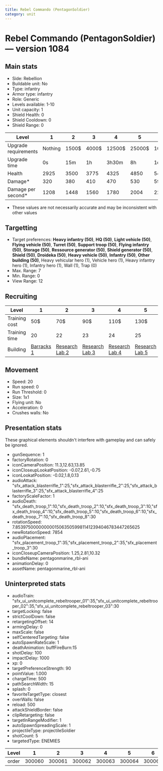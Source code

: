 ```yaml
---
title: Rebel Commando (PentagonSoldier)
category: unit
---
```


# Rebel Commando (PentagonSoldier) — version 1084

## Main stats

  * Side: Rebellion
  * Buildable unit: No
  * Type: infantry
  * Armor type: infantry
  * Role: Generic
  * Levels available: 1-10
  * Unit capacity: 1
  * Shield Health: 0
  * Shield Cooldown: 0
  * Shield Range: 0

|Level               |1      |2    |3    |4     |5     |6      |7      |8      |9       |10      |
|--------------------|-------|-----|-----|------|------|-------|-------|-------|--------|--------|
|Upgrade requirements|Nothing|1500$|4000$|12500$|25000$|100000$|160000$|320000$|1000000$|1750000$|
|Upgrade time        |0s     |15m  |1h   |3h30m |8h    |1d     |2d     |3d12h  |5d      |1w1d    |
|Health              |2925   |3500 |3775 |4325  |4850  |5400   |5950   |6475   |7025    |8100    |
|Damage*             |320    |380  |410  |470   |530   |590    |640    |700    |760     |880     |
|Damage per second*  |1208   |1448 |1560 |1780  |2004  |2228   |2448   |2672   |2896    |3340    |

* These values are not necessarily accurate and may be inconsistent with other values

## Targetting

  * Target preferences: **Heavy infantry (50)**, **HQ (50)**, **Light vehicle (50)**, **Flying vehicle (50)**, **Turret (50)**, **Support troop (50)**, **Flying infantry (50)**, **Storage (50)**, **Ressource generator (50)**, **Shield generator (50)**, **Shield (50)**, **Droideka (50)**, **Heavy vehicle (50)**, **Infantry (50)**, **Other building (50)**, Heavy vehicular hero (1), Vehicle hero (1), Heavy infantry hero (1), Infantry hero (1), Wall (1), Trap (0)
  * Max. Range: 7
  * Min. Range: 0
  * View Range: 12

## Recruiting

|Level        |1                               |2                                     |3                                     |4                                     |5                                     |6                                     |7                                     |8                                     |9                                     |10                                     |
|-------------|--------------------------------|--------------------------------------|--------------------------------------|--------------------------------------|--------------------------------------|--------------------------------------|--------------------------------------|--------------------------------------|--------------------------------------|---------------------------------------|
|Training cost|50$                             |70$                                   |90$                                   |110$                                  |130$                                  |150$                                  |170$                                  |200$                                  |210$                                  |230$                                   |
|Training time|20                              |22                                    |23                                    |24                                    |25                                    |26                                    |27                                    |28                                    |29                                    |30                                     |
|Building     |[Barracks 1](rebelBarracks.html)|[Research Lab 2](rebelOffenseLab.html)|[Research Lab 3](rebelOffenseLab.html)|[Research Lab 4](rebelOffenseLab.html)|[Research Lab 5](rebelOffenseLab.html)|[Research Lab 6](rebelOffenseLab.html)|[Research Lab 7](rebelOffenseLab.html)|[Research Lab 8](rebelOffenseLab.html)|[Research Lab 9](rebelOffenseLab.html)|[Research Lab 10](rebelOffenseLab.html)|

## Movement

  * Speed: 20
  * Run speed: 0
  * Run Threshold: 0
  * Size: 1x1
  * Flying unit: No
  * Acceleration: 0
  * Crushes walls: No

## Presentation stats

These graphical elements shouldn't interfere with gameplay and can safely be ignored.

  * gunSequence: 1
  * factoryRotation: 0
  * iconCameraPosition: 11.3,12.63,13.85
  * iconCloseupLookatPosition: -0.07,2.61,-0.75
  * iconLookatPosition: -0.02,1.8,0.13
  * audioAttack: "sfx_attack_blasterrifle_1":25,"sfx_attack_blasterrifle_2":25,"sfx_attack_blasterrifle_3":25,"sfx_attack_blasterrifle_4":25
  * factoryScaleFactor: 1
  * audioDeath: "sfx_death_troop_1":10,"sfx_death_troop_2":10,"sfx_death_troop_3":10,"sfx_death_troop_4":10,"sfx_death_troop_5":10,"sfx_death_troop_6":10,"sfx_death_troop_7":10,"sfx_death_troop_8":30
  * rotationSpeed: 7.8539750000000001506350599811412394046783447265625
  * newRotationSpeed: 7854
  * audioPlacement: "sfx_placement_troop_1":35,"sfx_placement_troop_2":35,"sfx_placement_troop_3":30
  * iconCloseupCameraPosition: 1.25,2.81,10.32
  * bundleName: pentagonmarine_rbl-ani
  * animationDelay: 0
  * assetName: pentagonmarine_rbl-ani

## Uninterpreted stats

  * audioTrain: "sfx_ui_unitcomplete_rebeltrooper_01":35,"sfx_ui_unitcomplete_rebeltrooper_02":35,"sfx_ui_unitcomplete_rebeltrooper_03":30
  * targetLocking: false
  * strictCoolDown: false
  * retargetingOffset: 14
  * armingDelay: 0
  * maxScale: false
  * selfCenteredTargeting: false
  * autoSpawnRateScale: 1
  * deathAnimation: buffFireBurn:15
  * shotDelay: 100
  * impactDelay: 1000
  * xp: 0
  * targetPreferenceStrength: 90
  * pointValue: 1.000
  * chargeTime: 500
  * pathSearchWidth: 15
  * splash: 0
  * favoriteTargetType: closest
  * overWalls: false
  * reload: 500
  * attackShieldBorder: false
  * clipRetargeting: false
  * targetInRangeModifier: 1
  * autoSpawnSpreadingScale: 1
  * projectileType: projectileSoldier
  * shotCount: 5
  * targetedType: ENEMIES

|Level|1     |2     |3     |4     |5     |6     |7     |8     |9     |10    |
|-----|------|------|------|------|------|------|------|------|------|------|
|order|300060|300061|300062|300063|300064|300065|300066|300067|300068|300069|

